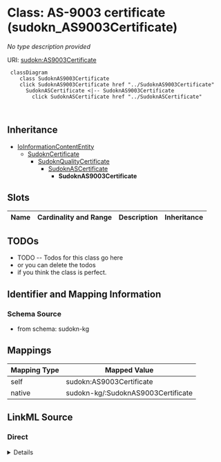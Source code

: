 

# Class: AS-9003 certificate (sudokn_AS9003Certificate)


_No type description provided_





URI: [sudokn:AS9003Certificate](http://asu.edu/semantics/SUDOKN/AS9003Certificate)






```mermaid
 classDiagram
    class SudoknAS9003Certificate
    click SudoknAS9003Certificate href "../SudoknAS9003Certificate"
      SudoknASCertificate <|-- SudoknAS9003Certificate
        click SudoknASCertificate href "../SudoknASCertificate"
      
      
```





## Inheritance
* [IoInformationContentEntity](../classes/IoInformationContentEntity.md)
    * [SudoknCertificate](../classes/SudoknCertificate.md)
        * [SudoknQualityCertificate](../classes/SudoknQualityCertificate.md)
            * [SudoknASCertificate](../classes/SudoknASCertificate.md)
                * **SudoknAS9003Certificate**



## Slots

| Name | Cardinality and Range | Description | Inheritance |
| ---  | --- | --- | --- |









## TODOs

* TODO -- Todos for this class go here
* or you can delete the todos
* if you think the class is perfect.

## Identifier and Mapping Information







### Schema Source


* from schema: sudokn-kg




## Mappings

| Mapping Type | Mapped Value |
| ---  | ---  |
| self | sudokn:AS9003Certificate |
| native | sudokn-kg/:SudoknAS9003Certificate |







## LinkML Source

<!-- TODO: investigate https://stackoverflow.com/questions/37606292/how-to-create-tabbed-code-blocks-in-mkdocs-or-sphinx -->

### Direct

<details>
```yaml
name: sudokn_AS9003Certificate
description: No type description provided
title: AS-9003 certificate
todos:
- TODO -- Todos for this class go here
- or you can delete the todos
- if you think the class is perfect.
notes:
- Class with 0 occurences.
from_schema: sudokn-kg
rank: 1000
is_a: sudokn_ASCertificate
class_uri: sudokn:AS9003Certificate

```
</details>

### Induced

<details>
```yaml
name: sudokn_AS9003Certificate
description: No type description provided
title: AS-9003 certificate
todos:
- TODO -- Todos for this class go here
- or you can delete the todos
- if you think the class is perfect.
notes:
- Class with 0 occurences.
from_schema: sudokn-kg
rank: 1000
is_a: sudokn_ASCertificate
class_uri: sudokn:AS9003Certificate

```
</details>